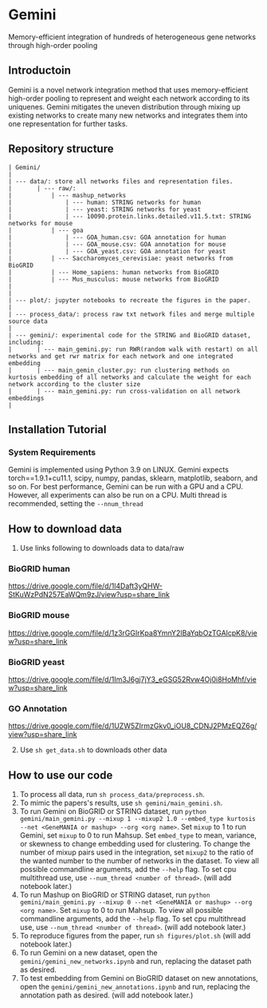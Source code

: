 # Gemini
Memory-efficient integration of hundreds of heterogeneous gene networks through high-order pooling

## Introductoin
Gemini is a novel network integration method that uses memory-efficient high-order pooling to represent and weight each network according to its uniquenes. Gemini mitigates the uneven distribution through mixing up existing networks to create many new networks and integrates them into one representation for further tasks. 

## Repository structure
```
| Gemini/
|
| --- data/: store all networks files and representation files.
|       | --- raw/:
|           | --- mashup_networks
|               | --- human: STRING networks for human
|               | --- yeast: STRING networks for yeast
|               | --- 10090.protein.links.detailed.v11.5.txt: STRING networks for mouse
|           | --- goa
|               | --- GOA_human.csv: GOA annotation for human
|               | --- GOA_mouse.csv: GOA annotation for mouse
|               | --- GOA_yeast.csv: GOA annotation for yeast
|           | --- Saccharomyces_cerevisiae: yeast networks from BioGRID
|           | --- Home_sapiens: human networks from BioGRID
|           | --- Mus_musculus: mouse networks from BioGRID
|
|
| --- plot/: jupyter notebooks to recreate the figures in the paper. 
|
| --- process_data/: process raw txt network files and merge multiple source data
|
| --- gemini/: experimental code for the STRING and BioGRID dataset, including:
|       | --- main_gemini.py: run RWR(random walk with restart) on all networks and get rwr matrix for each network and one integrated embedding 
|       | --- main_gemin_cluster.py: run clustering methods on kurtosis embedding of all networks and calculate the weight for each network according to the cluster size
|       | --- main_gemini.py: run cross-validation on all network embeddings 
|
```


## Installation Tutorial

### System Requirements
Gemini is implemented using Python 3.9 on LINUX. Gemini expects torch==1.9.1+cu11.1, scipy, numpy, pandas, sklearn, matplotlib, seaborn, and so on. For best performance, Gemini can be run with a GPU and a CPU. However, all experiments can also be run on a CPU. Multi thread is recommended, setting the `--nnum_thread`

## How to download data
1. Use links following to downloads data to data/raw

### BioGRID human
https://drive.google.com/file/d/1l4Daft3yQHW-StKuWzPdN257EaWQm9zJ/view?usp=share_link

### BioGRID mouse
https://drive.google.com/file/d/1z3rGGIrKpa8YmnY2IBaYqbOzTGAlcpK8/view?usp=share_link

### BioGRID yeast
https://drive.google.com/file/d/1Im3J6gj7jY3_eGSG52Rvw4Oj0i8HoMhf/view?usp=share_link

### GO Annotation
https://drive.google.com/file/d/1UZW5ZIrmzGkv0_iOU8_CDNJ2PMzEQZ6g/view?usp=share_link


2. Use `sh get_data.sh` to downloads other data


## How to use our code
1. To process all data, run `sh process_data/preprocess.sh`. 
2. To mimic the papers's results, use `sh gemini/main_gemini.sh`.
3. To run Gemini on BioGRID or STRING dataset, run `python gemini/main_gemini.py --mixup 1 --mixup2 1.0 --embed_type kurtosis --net <GeneMANIA or mashup> --org <org name>`. Set `mixup` to 1 to run Gemini, set `mixup` to 0 to run Mahsup. Set `embed_type` to mean, variance, or skewness to change embedding used for clustering. To change the number of mixup pairs used in the integration, set `mixup2` to the ratio of the wanted number to the number of networks in the dataset. To view all possible commandline arguments, add the `--help` flag. To set cpu multithread use, use `--num_thread <number of thread>`. (will add notebook later.)
4. To run Mashup on BioGRID or STRING dataset, run `python gemini/main_gemini.py --mixup 0 --net <GeneMANIA or mashup> --org <org name>`. Set `mixup` to 0 to run Mahsup. To view all possible commandline arguments, add the `--help` flag. To set cpu multithread use, use `--num_thread <number of thread>`. (will add notebook later.)
5. To reproduce figures from the paper, run `sh figures/plot.sh` (will add notebook later.)
6. To run Gemini on a new dataset, open the `gemini/gemini_new_networks.ipynb` and run, replacing the dataset path as desired.
6. To test embedding from Gemini on BioGRID dataset on new annotations, open the `gemini/gemini_new_annotations.ipynb` and run, replacing the annotation path as desired. (will add notebook later.)